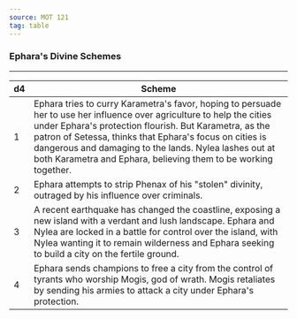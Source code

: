 ```yaml
---
source: MOT 121
tag: table
---
```


### Ephara's Divine Schemes
---
|d4|Scheme|
|----|------------|
|1|Ephara tries to curry Karametra's favor, hoping to persuade her to use her influence over agriculture to help the cities under Ephara's protection flourish. But Karametra, as the patron of Setessa, thinks that Ephara's focus on cities is dangerous and damaging to the lands. Nylea lashes out at both Karametra and Ephara, believing them to be working together.|
|2|Ephara attempts to strip Phenax of his "stolen" divinity, outraged by his influence over criminals.|
|3|A recent earthquake has changed the coastline, exposing a new island with a verdant and lush landscape. Ephara and Nylea are locked in a battle for control over the island, with Nylea wanting it to remain wilderness and Ephara seeking to build a city on the fertile ground.|
|4|Ephara sends champions to free a city from the control of tyrants who worship Mogis, god of wrath. Mogis retaliates by sending his armies to attack a city under Ephara's protection.|
